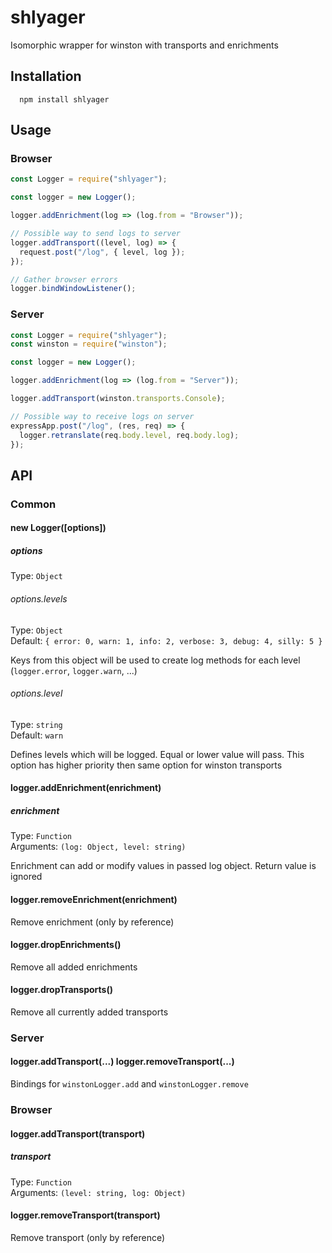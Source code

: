 # shlyager

Isomorphic wrapper for winston with transports and enrichments

## Installation

```
  npm install shlyager
```

## Usage

### Browser

```js
const Logger = require("shlyager");

const logger = new Logger();

logger.addEnrichment(log => (log.from = "Browser"));

// Possible way to send logs to server
logger.addTransport((level, log) => {
  request.post("/log", { level, log });
});

// Gather browser errors
logger.bindWindowListener();
```

### Server

```js
const Logger = require("shlyager");
const winston = require("winston");

const logger = new Logger();

logger.addEnrichment(log => (log.from = "Server"));

logger.addTransport(winston.transports.Console);

// Possible way to receive logs on server
expressApp.post("/log", (res, req) => {
  logger.retranslate(req.body.level, req.body.log);
});
```

## API

### Common

#### new Logger([options])

##### options

Type: `Object`

###### options.levels

Type: `Object`<br>
Default: `{ error: 0, warn: 1, info: 2, verbose: 3, debug: 4, silly: 5 }`

Keys from this object will be used to create log methods for each level (`logger.error`, `logger.warn`, ...)

###### options.level

Type: `string`<br>
Default: `warn`

Defines levels which will be logged. Equal or lower value will pass. This option has higher priority then same option for winston transports

#### logger.addEnrichment(enrichment)

##### enrichment

Type: `Function`<br>
Arguments: `(log: Object, level: string)`

Enrichment can add or modify values in passed log object. Return value is ignored

#### logger.removeEnrichment(enrichment)

Remove enrichment (only by reference)

#### logger.dropEnrichments()

Remove all added enrichments

#### logger.dropTransports()

Remove all currently added transports

### Server

#### logger.addTransport(...) logger.removeTransport(...)

Bindings for `winstonLogger.add` and `winstonLogger.remove`

### Browser

#### logger.addTransport(transport)

##### transport

Type: `Function`<br>
Arguments: `(level: string, log: Object)`

#### logger.removeTransport(transport)

Remove transport (only by reference)
